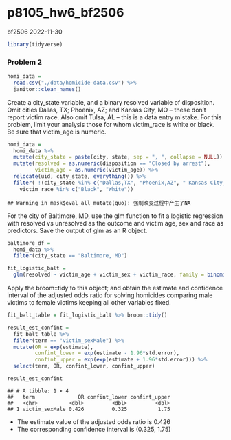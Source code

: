 p8105_hw6_bf2506
================
bf2506
2022-11-30

``` r
library(tidyverse)
```

### Problem 2

``` r
homi_data = 
  read.csv("./data/homicide-data.csv") %>%
  janitor::clean_names()
```

Create a city_state variable, and a binary resolved variable of
disposition. Omit cities Dallas, TX; Phoenix, AZ; and Kansas City, MO –
these don’t report victim race. Also omit Tulsa, AL – this is a data
entry mistake. For this problem, limit your analysis those for whom
victim_race is white or black. Be sure that victim_age is numeric.

``` r
homi_data = 
  homi_data %>% 
  mutate(city_state = paste(city, state, sep = ", ", collapse = NULL)) %>% 
  mutate(resolved = as.numeric(disposition == "Closed by arrest"),
         victim_age = as.numeric(victim_age)) %>%
  relocate(uid, city_state, everything()) %>% 
  filter( !(city_state %in% c("Dallas,TX", "Phoenix,AZ", " Kansas City,MO", "Tulsa,AL")) &
    victim_race %in% c("Black", "White"))
```

    ## Warning in mask$eval_all_mutate(quo): 强制改变过程中产生了NA

For the city of Baltimore, MD, use the glm function to fit a logistic
regression with resolved vs unresolved as the outcome and victim age,
sex and race as predictors. Save the output of glm as an R object.

``` r
baltimore_df =
  homi_data %>%
  filter(city_state == "Baltimore, MD")

fit_logistic_balt = 
  glm(resolved ~ victim_age + victim_sex + victim_race, family = binomial(), data = baltimore_df) 
```

Apply the broom::tidy to this object; and obtain the estimate and
confidence interval of the adjusted odds ratio for solving homicides
comparing male victims to female victims keeping all other variables
fixed.

``` r
fit_balt_table = fit_logistic_balt %>% broom::tidy() 

result_est_confint = 
  fit_balt_table %>% 
  filter(term == "victim_sexMale") %>%
  mutate(OR = exp(estimate),
         confint_lower = exp(estimate - 1.96*std.error),
         confint_upper = exp(exp(estimate + 1.96*std.error))) %>%
  select(term, OR, confint_lower, confint_upper)

result_est_confint
```

    ## # A tibble: 1 × 4
    ##   term              OR confint_lower confint_upper
    ##   <chr>          <dbl>         <dbl>         <dbl>
    ## 1 victim_sexMale 0.426         0.325          1.75

- The estimate value of the adjusted odds ratio is 0.426
- The corresponding confidence interval is (0.325, 1.75)

